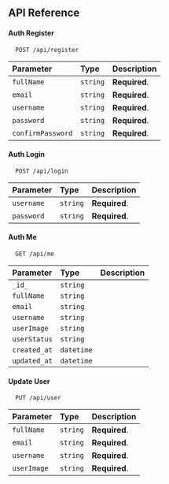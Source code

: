 ## API Reference

#### Auth Register

```http
  POST /api/register
```

| Parameter         | Type     | Description   |
| :---------------- | :------- | :------------ |
| `fullName`        | `string` | **Required**. |
| `email`           | `string` | **Required**. |
| `username`        | `string` | **Required**. |
| `password`        | `string` | **Required**. |
| `confirmPassword` | `string` | **Required**. |

#### Auth Login

```http
  POST /api/login
```

| Parameter  | Type     | Description   |
| :--------- | :------- | :------------ |
| `username` | `string` | **Required**. |
| `password` | `string` | **Required**. |

#### Auth Me

```http
  GET /api/me
```

| Parameter    | Type       | Description |
| :----------- | :--------- | :---------- |
| `_id_`       | `string`   |             |
| `fullName`   | `string`   |             |
| `email `     | `string`   |             |
| `username`   | `string`   |             |
| `userImage`  | `string`   |             |
| `userStatus` | `string`   |             |
| `created_at` | `datetime` |             |
| `updated_at` | `datetime` |             |

#### Update User

```http
  PUT /api/user
```

| Parameter   | Type     | Description   |
| :---------- | :------- | :------------ |
| `fullName`  | `string` | **Required**. |
| `email `    | `string` | **Required**. |
| `username`  | `string` | **Required**. |
| `userImage` | `string` | **Required**. |
